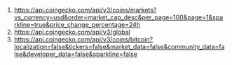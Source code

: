 1. https://api.coingecko.com/api/v3/coins/markets?vs_currency=usd&order=market_cap_desc&per_page=100&page=1&sparkline=true&price_change_percentage=24h 
2. https://api.coingecko.com/api/v3/global
4. https://api.coingecko.com/api/v3/coins/bitcoin?localization=false&tickers=false&market_data=false&community_data=false&developer_data=false&sparkline=false
